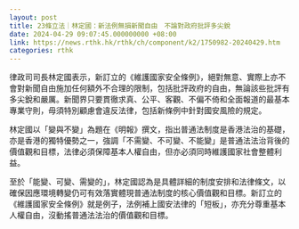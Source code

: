 ```yaml
---
layout: post
title: 23條立法｜林定國：新法例無損新聞自由　不論對政府批評多尖銳
date: 2024-04-29 09:07:45.000000000 +08:00
link: https://news.rthk.hk/rthk/ch/component/k2/1750982-20240429.htm
categories: rthk
---
```


律政司司長林定國表示，新訂立的《維護國家安全條例》，絕對無意、實際上亦不會對新聞自由施加任何額外不合理的限制，包括批評政府的自由，無論該些批評有多尖銳和嚴厲。新聞界只要貫徹求真、公平、客觀、不偏不倚和全面報道的最基本專業守則，毋須特別顧慮會違反法律，包括新條例中針對國安風險的規定。

林定國以「變與不變」為題在《明報》撰文，指出普通法制度是香港法治的基礎，亦是香港的獨特優勢之一，強調「不需變、不可變、不能變」是普通法法治背後的價值觀和目標，法律必須保障基本人權自由，但亦必須同時維護國家社會整體利益。

至於「能變、可變、需變的」，林定國認為是具體詳細的制度安排和法律條文，以確保因應環境轉變仍可有效落實體現普通法制度的核心價值觀和目標。新訂立的《維護國家安全條例》就是例子，法例補上國安法律的「短板」，亦充分尊重基本人權自由，沒動搖普通法法治的價值觀和目標。
